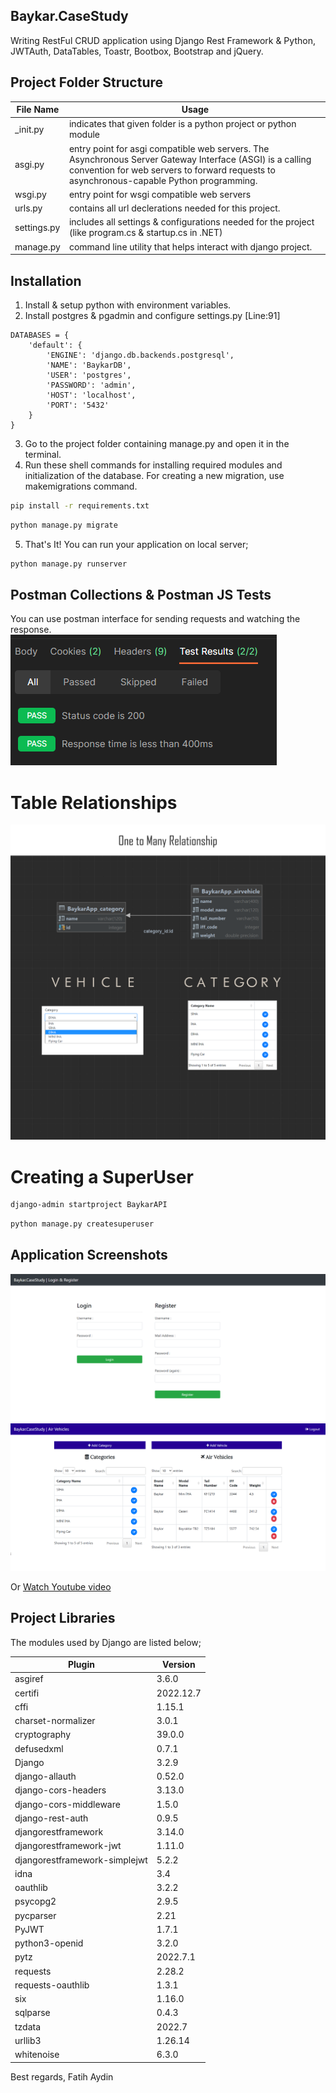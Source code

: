 ## Baykar.CaseStudy
Writing RestFul CRUD application using Django Rest Framework & Python, JWTAuth, DataTables, Toastr, Bootbox, Bootstrap and jQuery.


## Project Folder Structure

| File Name |  Usage |
| --------- | ---------|
| _init.py | indicates that given folder is a python project or python module |
| asgi.py | entry point for asgi compatible web servers. The Asynchronous Server Gateway Interface (ASGI) is a calling convention for web servers to forward requests to asynchronous-capable Python programming.|
| wsgi.py | entry point for wsgi compatible web servers | Web Server Gateway Interface (WSGI) is a specification that describes the communication between web servers and Python web applications or frameworks. |
| urls.py | contains all url declerations needed for this project. |
| settings.py | includes all settings & configurations needed for the project (like program.cs & startup.cs in .NET) |
| manage.py | command line utility that helps interact with django project. |

## Installation
1. Install & setup python with environment variables.
2. Install postgres & pgadmin and configure settings.py [Line:91]
```
DATABASES = {
    'default': {
        'ENGINE': 'django.db.backends.postgresql',
        'NAME': 'BaykarDB',
        'USER': 'postgres',
        'PASSWORD': 'admin',
        'HOST': 'localhost',
        'PORT': '5432'
    }
}
```
3. Go to the project folder containing manage.py and open it in the terminal.
4. Run these shell commands for installing required modules and initialization of the database. For creating a new migration, use makemigrations command.
```sh
pip install -r requirements.txt
```
```sh
python manage.py migrate
```
5. That's It! You can run your application on local server;
```sh
python manage.py runserver
```

## Postman Collections & Postman JS Tests 
You can use postman interface for sending requests and watching the response. <br/>
![alt text](https://github.com/fatay/Baykar.CaseStudy/blob/main/ScreenShots/PostmanTest.PNG)

# Table Relationships
![alt text](https://github.com/fatay/Baykar.CaseStudy/blob/main/ScreenShots/relationship.png)

# Creating a SuperUser
```sh
django-admin startproject BaykarAPI
```
```sh
python manage.py createsuperuser
```

## Application Screenshots
![alt text](https://github.com/fatay/Baykar.CaseStudy/blob/main/ScreenShots/loginscreen.PNG)
![alt text](https://github.com/fatay/Baykar.CaseStudy/blob/main/ScreenShots/airvehicleandcategory.PNG)

Or [Watch Youtube video](https://www.youtube.com/watch?v=e3bQlD59Tpo)

## Project Libraries
The modules used by Django are listed below;

| Plugin |  Version |
| ------ | ---------|
| asgiref | 3.6.0 | 
| certifi | 2022.12.7 | 
| cffi | 1.15.1 | 
| charset-normalizer | 3.0.1 | 
| cryptography | 39.0.0 | 
| defusedxml | 0.7.1 | 
| Django | 3.2.9 | 
| django-allauth | 0.52.0 | 
| django-cors-headers | 3.13.0 | 
| django-cors-middleware | 1.5.0 | 
| django-rest-auth | 0.9.5 | 
| djangorestframework | 3.14.0 | 
| djangorestframework-jwt | 1.11.0 | 
| djangorestframework-simplejwt | 5.2.2 | 
| idna | 3.4 | 
| oauthlib | 3.2.2 | 
| psycopg2 | 2.9.5 | 
| pycparser | 2.21 | 
| PyJWT | 1.7.1 | 
| python3-openid | 3.2.0 | 
| pytz | 2022.7.1 | 
| requests | 2.28.2 | 
| requests-oauthlib | 1.3.1 | 
| six | 1.16.0 | 
| sqlparse | 0.4.3 | 
| tzdata | 2022.7 | 
| urllib3 | 1.26.14 | 
| whitenoise | 6.3.0 | 

Best regards,
Fatih Aydin

